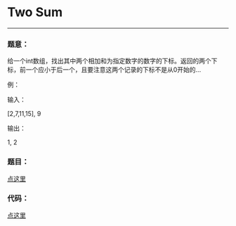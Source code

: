 #	Two Sum
---

### 题意：
给一个int数组，找出其中两个相加和为指定数字的数字的下标。返回的两个下标，前一个应小于后一个，且要注意这两个记录的下标不是从0开始的...

例：

输入：

[2,7,11,15], 9

输出：

1, 2

### 题目：
<a href="https://leetcode.com/problems/two-sum/" target="_blank">点这里</a>

### 代码：
<a href="./Two_Sum.cpp">点这里</a>

